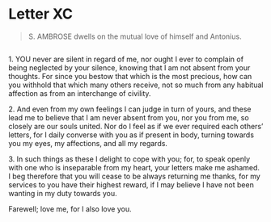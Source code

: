 # Letter XC

> S. AMBROSE dwells on the mutual love of himself and Antonius.

```{centered} AMBROSE TO ANTONIUS
```

1\. YOU never are silent in regard of me, nor ought I ever to complain
of being neglected by your silence, knowing that I am not absent from
your thoughts. For since you bestow that which is the most precious,
how can you withhold that which many others receive, not so much from
any habitual affection as from an interchange of civility.

2\. And even from my own feelings I can judge in turn of yours, and
these lead me to believe that I am never absent from you, nor you
from me, so closely are our souls united. Nor do I feel as if we ever
required each others’ letters, for I daily converse with you as if
present in body, turning towards you my eyes, my affections, and all
my regards.

3\. In such things as these I delight to cope with you; for, to speak
openly with one who is inseparable from my heart, your letters make
me ashamed. I beg therefore that you will cease to be always returning
me thanks, for my services to you have their highest reward, if I may
believe I have not been wanting in my duty towards you.

Farewell; love me, for I also love you.
